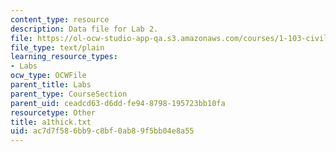 ```yaml
---
content_type: resource
description: Data file for Lab 2.
file: https://ol-ocw-studio-app-qa.s3.amazonaws.com/courses/1-103-civil-engineering-materials-laboratory-spring-2004/ac7d7f586bb9c8bf0ab89f5bb04e8a55_a1thick.txt
file_type: text/plain
learning_resource_types:
- Labs
ocw_type: OCWFile
parent_title: Labs
parent_type: CourseSection
parent_uid: ceadcd63-d6dd-fe94-8798-195723bb10fa
resourcetype: Other
title: a1thick.txt
uid: ac7d7f58-6bb9-c8bf-0ab8-9f5bb04e8a55
---
```

